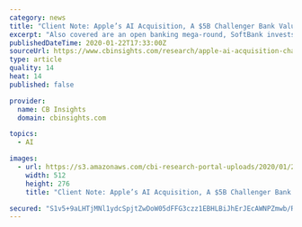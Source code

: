 ```yaml
---
category: news
title: "Client Note: Apple’s AI Acquisition, A $5B Challenger Bank Valuation, Snyk Becomes A Cybersecurity Unicorn, And More"
excerpt: "Also covered are an open banking mega-round, SoftBank invests in an IoT startup, and Amazon's hand-based payments. Want the full post? Become a CB Insights customer. If you’re already a customer, log in here."
publishedDateTime: 2020-01-22T17:33:00Z
sourceUrl: https://www.cbinsights.com/research/apple-ai-acquisition-challenger-bank-snyk-cybersecurity-unicorn/
type: article
quality: 14
heat: 14
published: false

provider:
  name: CB Insights
  domain: cbinsights.com

topics:
  - AI

images:
  - url: https://s3.amazonaws.com/cbi-research-portal-uploads/2020/01/22112245/climate-change_news-coverage_CN_012220.png
    width: 512
    height: 276
    title: "Client Note: Apple’s AI Acquisition, A $5B Challenger Bank Valuation, Snyk Becomes A Cybersecurity Unicorn, And More"

secured: "S1v5+9aLHTjMNl1ydcSpjtZwDoW05dFFG3czz1EBHLBiJhErJEcAWNPZmwb/RZi71IXQ22OraK18IO+XjqVNg3cQjbz1djvHfwcycvUj7VH5tszpk0GuQALJXkGyAfouGW6C//zeZjVkDA/dwLfngsl/+GH0uQx6CjogNAxDik3zFVd0oG3Q/vQ4LUjpL0PxvZQW6YC/cKT5P4m8YjbdrSopbEqxYaefCfZfQIugAiaUvgCAJdKBK9V8OtJz2em1K/MQ7XKAShhQ1315acIAg/vD0erLdfVPBi44KyMLatk=;joTkqL2T5ugm0Ikm8D7+bw=="
---
```


